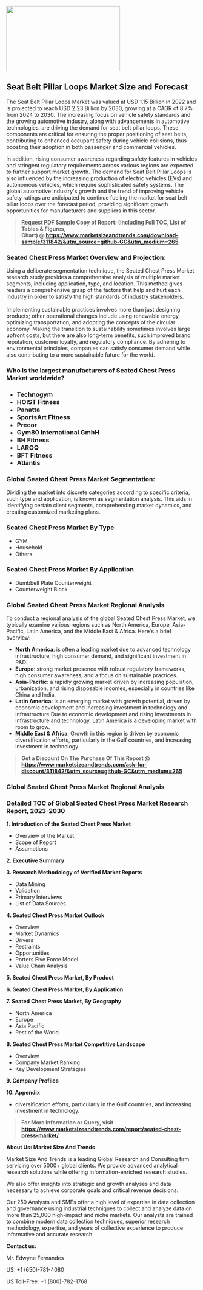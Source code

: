 <p><img class="alignnone size-medium wp-image-20088" src="https://ffe5etoiles.com/wp-content/uploads/2024/12/MST1-300x171.png" alt="" width="300" height="171" /></p><h2>Seat Belt Pillar Loops Market Size and Forecast</h2><p>The Seat Belt Pillar Loops Market was valued at USD 1.15 Billion in 2022 and is projected to reach USD 2.23 Billion by 2030, growing at a CAGR of 8.7% from 2024 to 2030. The increasing focus on vehicle safety standards and the growing automotive industry, along with advancements in automotive technologies, are driving the demand for seat belt pillar loops. These components are critical for ensuring the proper positioning of seat belts, contributing to enhanced occupant safety during vehicle collisions, thus boosting their adoption in both passenger and commercial vehicles.</p><p>In addition, rising consumer awareness regarding safety features in vehicles and stringent regulatory requirements across various regions are expected to further support market growth. The demand for Seat Belt Pillar Loops is also influenced by the increasing production of electric vehicles (EVs) and autonomous vehicles, which require sophisticated safety systems. The global automotive industry's growth and the trend of improving vehicle safety ratings are anticipated to continue fueling the market for seat belt pillar loops over the forecast period, providing significant growth opportunities for manufacturers and suppliers in this sector.</p></p><blockquote id="" class=""><strong>Request PDF Sample Copy of Report: (Including Full TOC, List of Tables &amp; Figures, Chart)&nbsp;@&nbsp;<strong><a href="https://www.marketsizeandtrends.com/download-sample/311842/&utm_source=github-GC&utm_medium=265" target="_blank">https://www.marketsizeandtrends.com/download-sample/311842/&utm_source=github-GC&utm_medium=265</a></strong></strong></blockquote><h3 id="" class="">Seated Chest Press Market&nbsp;Overview and Projection:</h3><p id="" class="">Using a deliberate segmentation technique, the Seated Chest Press Market research study provides a comprehensive analysis of multiple market segments, including application, type, and location. This method gives readers a comprehensive grasp of the factors that help and hurt each industry in order to satisfy the high standards of industry stakeholders. <br /> <br />Implementing sustainable practices involves more than just designing products; other operational changes include using renewable energy, optimizing transportation, and adopting the concepts of the circular economy. Making the transition to sustainability sometimes involves large upfront costs, but there are also long-term benefits, such improved brand reputation, customer loyalty, and regulatory compliance. By adhering to environmental principles, companies can satisfy consumer demand while also contributing to a more sustainable future for the world.</p><h3 id="" class="">Who is the largest manufacturers of&nbsp;Seated Chest Press Market worldwide?</h3><h3 class=""><p><ul><li>Technogym </li><li> HOIST Fitness </li><li> Panatta </li><li> SportsArt Fitness </li><li> Precor </li><li> Gym80 International GmbH </li><li> BH Fitness </li><li> LAROQ </li><li> BFT Fitness </li><li> Atlantis</li></ul></p></h3><h3 id="" class="">Global&nbsp;Seated Chest Press Market Segmentation:</h3><p id="" class="">Dividing the market into discrete categories according to specific criteria, such type and application, is known as segmentation analysis. This aids in identifying certain client segments, comprehending market dynamics, and creating customized marketing plans.</p><h3 id="" class="">Seated Chest Press Market&nbsp;By Type</h3><p><p><ul><li>GYM</li><li> Household</li><li> Others</p></li></ul></p></p><h3 id="" class="">Seated Chest Press Market&nbsp;By Application</h3><p class=""><p><ul><li>Dumbbell Plate Counterweight</li><li> Counterweight Block</li></ul></p></p><h3 id="" class="">Global Seated Chest Press Market Regional Analysis</h3><p id="" class="">To conduct a regional analysis of the global Seated Chest Press Market, we typically examine various regions such as North America, Europe, Asia-Pacific, Latin America, and the Middle East &amp; Africa. Here's a brief overview:</p><ul><li><strong>North America</strong>: is often a leading market due to advanced technology infrastructure, high consumer demand, and significant investment in R&amp;D.</li><li><strong>Europe</strong>: strong market presence with robust regulatory frameworks, high consumer awareness, and a focus on sustainable practices.</li><li><strong>Asia-Pacific</strong>: a rapidly growing market driven by increasing population, urbanization, and rising disposable incomes, especially in countries like China and India.</li><li><strong>Latin America</strong>: is an emerging market with growth potential, driven by economic development and increasing investment in technology and infrastructure.Due to economic development and rising investments in infrastructure and technology, Latin America is a developing market with room to grow.</li><li><strong>Middle East &amp; Africa</strong>: Growth in this region is driven by economic diversification efforts, particularly in the Gulf countries, and increasing investment in technology.</li></ul><blockquote id="" class=""><strong>Get a Discount On The Purchase Of This Report @ <strong><a href="https://www.marketsizeandtrends.com/ask-for-discount/311842/&utm_source=github-GC&utm_medium=265" target="_blank">https://www.marketsizeandtrends.com/ask-for-discount/311842/&utm_source=github-GC&utm_medium=265</a></strong></strong></blockquote><h3 id="" class="">Global Seated Chest Press Market Regional Analysis</h3><h3 id="" class="">Detailed TOC of Global Seated Chest Press Market Research Report, 2023-2030</h3><p id="" class=""><strong>1. Introduction of the Seated Chest Press Market</strong></p><ul><li>Overview of the Market</li><li>Scope of Report</li><li>Assumptions</li></ul><p id="" class=""><strong>2. Executive Summary</strong></p><p id="" class=""><strong>3. Research Methodology of Verified Market Reports</strong></p><ul><li>Data Mining</li><li>Validation</li><li>Primary Interviews</li><li>List of Data Sources</li></ul><p id="" class=""><strong>4. Seated Chest Press Market Outlook</strong></p><ul><li>Overview</li><li>Market Dynamics</li><li>Drivers</li><li>Restraints</li><li>Opportunities</li><li>Porters Five Force Model</li><li>Value Chain Analysis</li></ul><p id="" class=""><strong>5. Seated Chest Press Market, By Product</strong></p><p id="" class=""><strong>6. Seated Chest Press Market, By Application</strong></p><p id="" class=""><strong>7. Seated Chest Press Market, By Geography</strong></p><ul><li>North America</li><li>Europe</li><li>Asia Pacific</li><li>Rest of the World</li></ul><p id="" class=""><strong>8. Seated Chest Press Market Competitive Landscape</strong></p><ul><li>Overview</li><li>Company Market Ranking</li><li>Key Development Strategies</li></ul><p id="" class=""><strong>9. Company Profiles</strong></p><p id="" class=""><strong>10. Appendix</strong></p><ul><li>diversification efforts, particularly in the Gulf countries, and increasing investment in technology.</li></ul><blockquote id="" class=""><strong>For More Information or Query, visit <strong><strong><a href="https://www.marketsizeandtrends.com/report/seated-chest-press-market/" target="_blank">https://www.marketsizeandtrends.com/report/seated-chest-press-market/</a></strong></strong></strong></blockquote><p id="" class=""><strong>About Us: Market Size And Trends</strong></p><p id="" class="">Market Size And Trends is a leading Global Research and Consulting firm servicing over 5000+ global clients. We provide advanced analytical research solutions while offering information-enriched research studies.</p><p id="" class="">We also offer insights into strategic and growth analyses and data necessary to achieve corporate goals and critical revenue decisions.</p><p id="" class="">Our 250 Analysts and SMEs offer a high level of expertise in data collection and governance using industrial techniques to collect and analyze data on more than 25,000 high-impact and niche markets. Our analysts are trained to combine modern data collection techniques, superior research methodology, expertise, and years of collective experience to produce informative and accurate research.</p><p id="" class=""><strong>Contact us:</strong></p><p id="" class="">Mr. Edwyne Fernandes</p><p id="" class="">US: +1 (650)-781-4080</p><p id="" class="">US Toll-Free: +1 (800)-782-1768</p>
